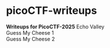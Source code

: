 # picoCTF-writeups
**Writeups for PicoCTF-2025** 
Echo Valley  
Guess My Cheese 1  
Guess My Cheese 2  
